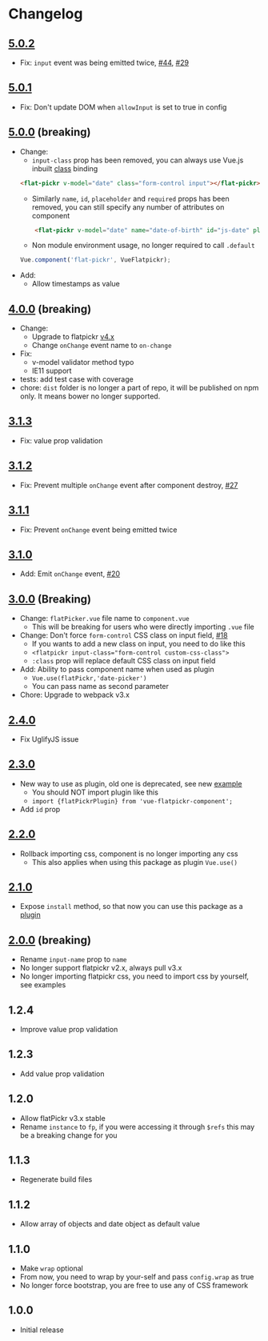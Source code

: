 # Changelog

## [5.0.2](https://github.com/ankurk91/vue-flatpickr-component/compare/5.0.1...5.0.2) 
* Fix: `input` event was being emitted twice, [#44](https://github.com/ankurk91/vue-flatpickr-component/issues/44), [#29](https://github.com/ankurk91/vue-flatpickr-component/issues/29)

## [5.0.1](https://github.com/ankurk91/vue-flatpickr-component/compare/5.0.0...5.0.1) 
* Fix: Don't update DOM when `allowInput` is set to true in config

## [5.0.0](https://github.com/ankurk91/vue-flatpickr-component/compare/4.0.0...5.0.0) (breaking)
* Change:
    - `input-class` prop has been removed, you can always use Vue.js inbuilt [class](https://vuejs.org/v2/guide/class-and-style.html#With-Components) binding
    ```html
    <flat-pickr v-model="date" class="form-control input"></flat-pickr>
    ```
    - Similarly `name`, `id`, `placeholder` and `required` props has been removed, you can still specify any number of attributes on component
    ```html
        <flat-pickr v-model="date" name="date-of-birth" id="js-date" placeholder="Select date" aria-required="true"></flat-pickr>
    ```
    - Non module environment usage, no longer required to call `.default`
    ```js
    Vue.component('flat-pickr', VueFlatpickr);
    ```
* Add:
    - Allow timestamps as value    

## [4.0.0](https://github.com/ankurk91/vue-flatpickr-component/compare/3.1.3...4.0.0) (breaking)
* Change: 
    - Upgrade to flatpickr [v4.x](https://github.com/chmln/flatpickr/releases/tag/v4.0.0)
    - Change `onChange` event name to `on-change`
* Fix: 
    - v-model validator method typo
    - IE11 support
* tests: add test case with coverage
* chore: `dist` folder is no longer a part of repo, it will be published on npm only. It means bower no longer supported.

## [3.1.3](https://github.com/ankurk91/vue-flatpickr-component/compare/3.1.2...3.1.3) 
* Fix: value prop validation 

## [3.1.2](https://github.com/ankurk91/vue-flatpickr-component/compare/3.1.1...3.1.2) 
* Fix: Prevent multiple `onChange` event after component destroy, [#27](https://github.com/ankurk91/vue-flatpickr-component/issues/27)

## [3.1.1](https://github.com/ankurk91/vue-flatpickr-component/compare/3.1.0...3.1.1) 
* Fix: Prevent `onChange` event being emitted twice 

## [3.1.0](https://github.com/ankurk91/vue-flatpickr-component/compare/3.0.0...3.1.0) 
* Add: Emit `onChange` event, [#20](https://github.com/ankurk91/vue-flatpickr-component/issues/20)

## [3.0.0](https://github.com/ankurk91/vue-flatpickr-component/compare/2.4.1...3.0.0) (Breaking)
- Change: `flatPicker.vue` file name to `component.vue`
   - This will be breaking for users who were directly importing `.vue` file
- Change: Don't force `form-control` CSS class on input field, [#18](https://github.com/ankurk91/vue-flatpickr-component/pull/18)
   - If you wants to add a new class on input, you need to do like this
   - `<flatpickr input-class="form-control custom-css-class">`
   - `:class` prop will replace default CSS class on input field
- Add: Ability to pass component name when used as plugin
   - `Vue.use(flatPickr,'date-picker')`
   - You can pass name as second parameter
- Chore: Upgrade to webpack v3.x

## [2.4.0](https://github.com/ankurk91/vue-flatpickr-component/compare/2.3.0...2.4.0)
- Fix UglifyJS issue

## [2.3.0](https://github.com/ankurk91/vue-flatpickr-component/compare/2.2.0...2.3.0)
- New way to use as plugin, old one is deprecated, see new [example](https://github.com/ankurk91/vue-flatpickr-component#as-plugin)
    - You should NOT import plugin like this
    - `import {flatPickrPlugin} from 'vue-flatpickr-component';`
- Add `id` prop

## [2.2.0](https://github.com/ankurk91/vue-flatpickr-component/compare/2.1.0...2.2.0)   
- Rollback importing css, component is no longer importing any css
    - This also applies when using this package as plugin `Vue.use()` 
              
## [2.1.0](https://github.com/ankurk91/vue-flatpickr-component/compare/2.0.0...2.1.0)  
- Expose ``install`` method, so that now you can use this package as a [plugin](https://vuejs.org/v2/guide/plugins.html)

## [2.0.0](https://github.com/ankurk91/vue-flatpickr-component/compare/1.2.4...2.0.0) (breaking)
- Rename `input-name` prop to `name`
- No longer support flatpickr v2.x, always pull v3.x
- No longer importing flatpickr css, you need to import css by yourself, see examples

## 1.2.4
- Improve value prop validation

## 1.2.3
- Add value prop validation

## 1.2.0
- Allow flatPickr v3.x stable
- Rename ``instance`` to ``fp``, if you were accessing it through ``$refs`` this may be a breaking change for you

## 1.1.3
- Regenerate build files

## 1.1.2
- Allow array of objects and date object as default value

## 1.1.0
- Make ``wrap`` optional
- From now, you need to wrap by your-self and pass ``config.wrap`` as true
- No longer force bootstrap, you are free to use any of CSS framework
 
## 1.0.0
- Initial release
